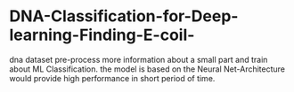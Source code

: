 # DNA-Classification-for-Deep-learning-Finding-E-coil-
dna dataset pre-process more information about a small part and train about ML Classification.  the model is based on the Neural Net-Architecture would provide high performance in short period of time.
